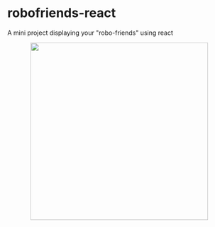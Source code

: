 # robofriends-react
A mini project displaying your "robo-friends" using react

<div align="center">
    <img src="C:\Users\smart\Desktop\robofriends\Screenshot.jpg" width="400px"</img> 
</div>
